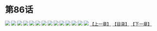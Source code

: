 # 第86话
![](https://s1.baozimh.com/scomic/yuekanshaonuyeqijun-chunquan/0/90-3oqx/1.jpg)
![](https://s1.baozimh.com/scomic/yuekanshaonuyeqijun-chunquan/0/90-3oqx/2.jpg)
![](https://s1.baozimh.com/scomic/yuekanshaonuyeqijun-chunquan/0/90-3oqx/3.jpg)
![](https://s1.baozimh.com/scomic/yuekanshaonuyeqijun-chunquan/0/90-3oqx/4.jpg)
![](https://s1.baozimh.com/scomic/yuekanshaonuyeqijun-chunquan/0/90-3oqx/5.jpg)
![](https://s1.baozimh.com/scomic/yuekanshaonuyeqijun-chunquan/0/90-3oqx/6.jpg)
![](https://s1.baozimh.com/scomic/yuekanshaonuyeqijun-chunquan/0/90-3oqx/7.jpg)
![](https://s1.baozimh.com/scomic/yuekanshaonuyeqijun-chunquan/0/90-3oqx/8.jpg)
![](https://s1.baozimh.com/scomic/yuekanshaonuyeqijun-chunquan/0/90-3oqx/9.jpg)
![](https://s1.baozimh.com/scomic/yuekanshaonuyeqijun-chunquan/0/90-3oqx/10.jpg)
![](https://s1.baozimh.com/scomic/yuekanshaonuyeqijun-chunquan/0/90-3oqx/11.jpg)
![](https://s1.baozimh.com/scomic/yuekanshaonuyeqijun-chunquan/0/90-3oqx/12.jpg)
![](https://s1.baozimh.com/scomic/yuekanshaonuyeqijun-chunquan/0/90-3oqx/13.jpg)
![](https://s1.baozimh.com/scomic/yuekanshaonuyeqijun-chunquan/0/90-3oqx/14.jpg)
[【上一章】](./85.md)
[【目录】](./README.md)
[【下一章】](./87.md)
